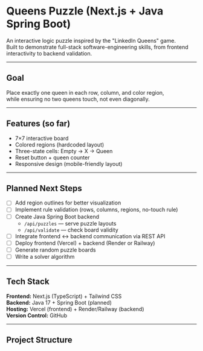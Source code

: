 # Queens Puzzle (Next.js + Java Spring Boot)

An interactive logic puzzle inspired by the "LinkedIn Queens" game.  
Built to demonstrate full-stack software-engineering skills, from frontend interactivity to backend validation.

---

## Goal

Place exactly one queen in each row, column, and color region,  
while ensuring no two queens touch, not even diagonally.

---

## Features (so far)

- 7×7 interactive board  
- Colored regions (hardcoded layout)  
- Three-state cells: Empty → X → Queen  
- Reset button + queen counter  
- Responsive design (mobile-friendly layout)

---

## Planned Next Steps

- [ ] Add region outlines for better visualization  
- [ ] Implement rule validation (rows, columns, regions, no-touch rule)  
- [ ] Create Java Spring Boot backend  
  - `/api/puzzles` — serve puzzle layouts  
  - `/api/validate` — check board validity  
- [ ] Integrate frontend ↔ backend communication via REST API  
- [ ] Deploy frontend (Vercel) + backend (Render or Railway)  
- [ ] Generate random puzzle boards  
- [ ] Write a solver algorithm

---

## Tech Stack

**Frontend:** Next.js (TypeScript) + Tailwind CSS  
**Backend:** Java 17 + Spring Boot (planned)  
**Hosting:** Vercel (frontend) + Render/Railway (backend)  
**Version Control:** GitHub

---

## Project Structure

